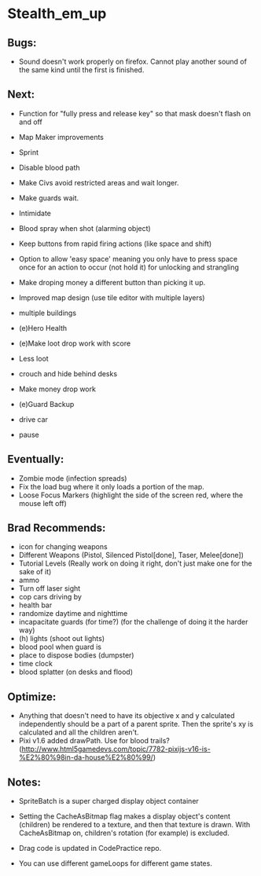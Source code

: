 Stealth_em_up
=============

## Bugs:
* Sound doesn't work properly on firefox.  Cannot play another sound of the same kind until the first is finished.

## Next:

* Function for "fully press and release key" so that mask doesn't flash on and off
* Map Maker improvements
* Sprint
* Disable blood path
* Make Civs avoid restricted areas and wait longer.
* Make guards wait.
* Intimidate

* Blood spray when shot (alarming object)
* Keep buttons from rapid firing actions (like space and shift)
* Option to allow 'easy space' meaning you only have to press space once for an action to occur (not hold it) for unlocking and strangling
* Make droping money a different button than picking it up.
* Improved map design (use tile editor with multiple layers)
* multiple buildings
* (e)Hero Health
* (e)Make loot drop work with score
* Less loot
* crouch and hide behind desks
* Make money drop work
* (e)Guard Backup
* drive car
* pause
  
## Eventually:
* Zombie mode (infection spreads)
* Fix the load bug where it only loads a portion of the map.
* Loose Focus Markers (highlight the side of the screen red, where the mouse left off)

## Brad Recommends:
* icon for changing weapons
* Different Weapons (Pistol, Silenced Pistol[done], Taser, Melee[done])
* Tutorial Levels (Really work on doing it right, don't just make one for the sake of it)
* ammo
* Turn off laser sight
* cop cars driving by
* health bar
* randomize daytime and nighttime
* incapacitate guards (for time?) (for the challenge of doing it the harder way)
* (h) lights (shoot out lights)
* blood pool when guard is 
* place to dispose bodies (dumpster)
* time clock
* blood splatter (on desks and flood)

## Optimize:
* Anything that doesn't need to have its objective x and y calculated independently should be a part of a parent sprite.  Then the sprite's xy is calculated and all the children aren't.
* Pixi v1.6 added drawPath. Use for blood trails? (http://www.html5gamedevs.com/topic/7782-pixijs-v16-is-%E2%80%98in-da-house%E2%80%99/)

## Notes:
* SpriteBatch is a super charged display object container
* Setting the CacheAsBitmap flag makes a display object's content (children) be rendered to a texture, and then that texture is drawn.  With CacheAsBitmap on, children's rotation (for example) is excluded.

* Drag code is updated in CodePractice repo.
* You can use different gameLoops for different game states.
